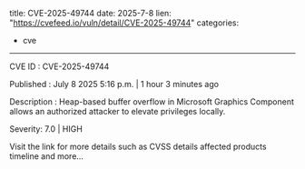  
title: CVE-2025-49744
date: 2025-7-8
lien: "https://cvefeed.io/vuln/detail/CVE-2025-49744"
categories:
  - cve
---

CVE ID : CVE-2025-49744

Published :  July 8
2025
5:16 p.m. | 1 hour
3 minutes ago

Description : Heap-based buffer overflow in Microsoft Graphics Component allows an authorized attacker to elevate privileges locally.

Severity: 7.0 | HIGH

Visit the link for more details
such as CVSS details
affected products
timeline
and more...
